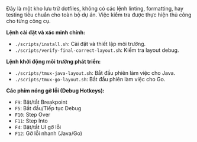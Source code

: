 Đây là một kho lưu trữ dotfiles, không có các lệnh linting, formatting, hay testing tiêu chuẩn cho toàn bộ dự án. Việc kiểm tra được thực hiện thủ công cho từng công cụ.

**Lệnh cài đặt và xác minh chính:**
- `./scripts/install.sh`: Cài đặt và thiết lập môi trường.
- `./scripts/verify-final-correct-layout.sh`: Kiểm tra layout debug.

**Lệnh khởi động môi trường phát triển:**
- `./scripts/tmux-java-layout.sh`: Bắt đầu phiên làm việc cho Java.
- `./scripts/tmux-go-layout.sh`: Bắt đầu phiên làm việc cho Go.

**Các phím nóng gỡ lỗi (Debug Hotkeys):**
- `F9`: Bật/tắt Breakpoint
- `F5`: Bắt đầu/Tiếp tục Debug
- `F10`: Step Over
- `F11`: Step Into
- `F4`: Bật/tắt UI gỡ lỗi
- `F12`: Gỡ lỗi nhanh (Java/Go)